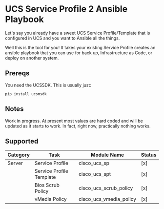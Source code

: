 # UCS Service Profile 2 Ansible Playbook

Let's say you already have a sweet UCS Service Profile/Template that is configured in UCS and you want to Ansible all the things. 

Well this is the tool for you!  It takes your existing Service Profile creates an ansible playbook that you can use for back up, Infrastructure as Code, or deploy on another system.

## Prereqs
You need the UCSSDK.  This is usually just: 

```
pip install ucsmsdk
``` 

## Notes

Work in progress.  At present most values are hard coded and will be updated as it starts to work.  In fact, right now, practically nothing works.   

## Supported

| Category | Task                     | Module Name                | Status |
| -------- | ----                     | -----------                | ------ |
| Server   | Service Profile          | cisco\_ucs\_sp             | [x]    |
|          | Service Profile Template | cisco\_ucs\_spt            | [x] |
|          | Bios Scrub Policy        | cisco\_ucs\_scrub_policy   | [x] |
|          | vMedia Policy            | cisco\_ucs\_vmedia\_policy | [x] |
